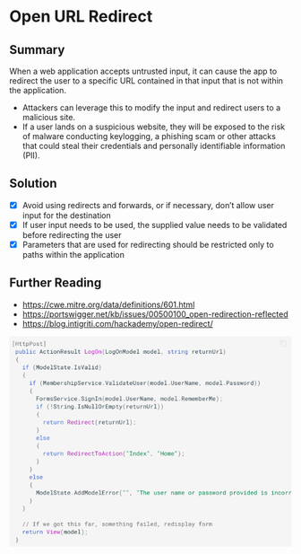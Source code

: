 ﻿# Open URL Redirect


## Summary
When a web application accepts untrusted input, it can cause the app to redirect the user to a specific URL contained in that input that is not within the application. 


* Attackers can leverage this to modify the input and redirect users to a malicious site. 
* If a user lands on a suspicious website, they will be exposed to the risk of malware conducting keylogging, a phishing scam or other attacks that could steal their credentials and personally identifiable information (PII). 

## Solution


- [x] Avoid using redirects and forwards, or if necessary, don’t allow user input for the destination
- [x] If user input needs to be used, the supplied value needs to be validated before redirecting the user
- [x] Parameters that are used for redirecting should be restricted only to paths within the application

## Further Reading
* https://cwe.mitre.org/data/definitions/601.html
* https://portswigger.net/kb/issues/00500100_open-redirection-reflected 
* https://blog.intigriti.com/hackademy/open-redirect/ 

![img](../img/openurlredirect.png)